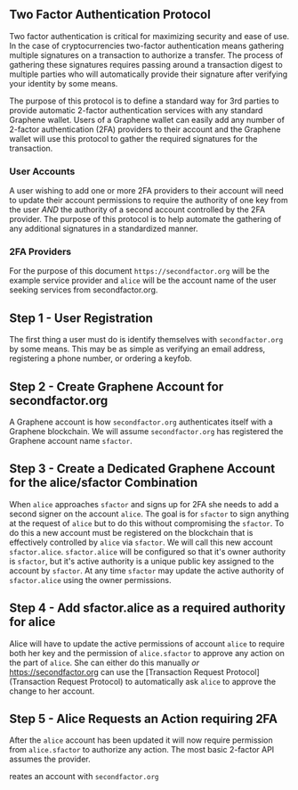 ## Two Factor Authentication Protocol

Two factor authentication is critical for maximizing security and ease of use.  In the case of cryptocurrencies two-factor authentication means gathering multiple signatures on a transaction to authorize a transfer.  The process of gathering these signatures requires passing around a transaction digest to multiple parties who will automatically provide their signature after verifying your identity by some means. 

The purpose of this protocol is to define a standard way for 3rd parties to provide automatic 2-factor authentication services with any standard Graphene wallet.  Users of a Graphene wallet can easily add any number of 2-factor authentication (2FA) providers to their account and the Graphene wallet will use this protocol to gather the required signatures for the transaction.

### User Accounts

A user wishing to add one or more 2FA providers to their account will need to update their account permissions to require the authority of one key from the user *AND* the authority of a second account controlled by the 2FA provider.   The purpose of this protocol is to help automate the gathering of any additional signatures in a standardized manner. 

### 2FA Providers 

For the purpose of this document `https://secondfactor.org` will be the example service provider and `alice` will be the account name of the user seeking services from secondfactor.org.

## Step 1 - User Registration

The first thing a user must do is identify themselves with `secondfactor.org` by some means.  This may be as simple as verifying an email address, registering a phone number, or ordering a keyfob. 

## Step 2 - Create Graphene Account for secondfactor.org

A Graphene account is how `secondfactor.org` authenticates itself with a Graphene blockchain. We will assume `secondfactor.org` has registered the Graphene account name `sfactor`.  

## Step 3 - Create a Dedicated Graphene Account for the alice/sfactor Combination

When `alice` approaches `sfactor` and signs up for 2FA she needs to add a second signer on the account `alice`.   The goal is for `sfactor` to sign anything at the request of `alice` but to do this without compromising the `sfactor`.  To do this a new account must be registered on the blockchain that is effectively controlled by `alice` via `sfactor`.  We will call this new account `sfactor.alice`.   `sfactor.alice` will be configured so that it's owner authority is `sfactor`, but it's active authority is a unique public key assigned to the account by `sfactor`.    At any time `sfactor` may update the active authority of `sfactor.alice` using the owner permissions.   

## Step 4 - Add sfactor.alice as a required authority for alice

Alice will have to update the active permissions of account `alice` to require both her key and the permission of `alice.sfactor` to approve any action on the part of `alice`.    She can either do this manually *or* https://secondfactor.org can use the [Transaction Request Protocol](Transaction Request Protocol) to automatically ask `alice` to approve the change to her account.

## Step 5 - Alice Requests an Action requiring 2FA 

After the `alice` account has been updated it will now require permission from `alice.sfactor` to authorize any action.
The most basic 2-factor API assumes the provider.



reates an account with `secondfactor.org`

